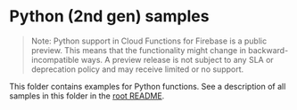 # Python (2nd gen) samples

> Note: Python support in Cloud Functions for Firebase is a public preview. This means that the functionality might change in backward-incompatible ways. A preview release is not subject to any SLA or deprecation policy and may receive limited or no support.

This folder contains examples for Python functions. See a description of all samples in this folder in the [root README](../README.md).